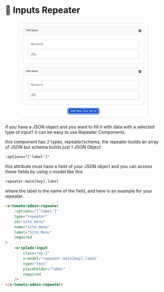 # 🔁 Inputs Repeater

<figure><img src="../../.gitbook/assets/image.png" alt=""><figcaption></figcaption></figure>

if you have a JSON object and you want to fill it with data with a selected type of input? it can be easy to use Repeater Components.

this component has 2 types, repeater/schema, the repeater builds an array of JSON but schema builds just 1 JSON Object

```html
:options="['label']"
```

this attribute must have a field of your JSON object and you can access these fields by using v-model  like this&#x20;

```html
repeater.main[key].label
```

where the label is the name of the field, and here is an example for your repeater.

```html
<x-tomato-admin-repeater 
    :options="['label']" 
    type="repeater" 
    id="site_menu" 
    name="site_menu" 
    label="Site Menu" 
    required
>
    <x-splade-input 
        class="my-2" 
        v-model="repeater.main[key].label" 
        type="text" 
        placeholder="label"   
        required  
    />
</x-tomato-admin-repeater>
```
